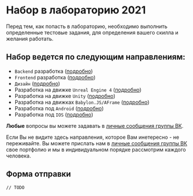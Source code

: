 
# Набор в лабораторию 2021

Перед тем, как попасть в лабораторию, необходимо выполнить определенные тестовые задания, для определения вашего скилла и желания работать.

## Набор ведется по следующим направлениям:

* `Backend` разработка ([подробно](requirements/back/README.md))
* `Frontend` разработка ([подробно](requirements/front/README.md))
* `Дизайн` ([подробно](requirements/design/README.md))
* Разработка на движке `Unreal Engine 4` ([подробно](requirements/ue4/README.md))
* Разработка на движке `Unity` ([подробно](requirements/unity/README.md))
* Разработка на движках `Babylon.JS/AFrame` ([подробно](requirements/babylonjs_aframe/README.md))
* Разработка под `Android` ([подробно](requirements/android/README.md))
* Разработка под `IOS` ([подробно](requirements/ios/README.md))

**Любые** вопросы вы можете задавать в [личные сообщения группы ВК](https://vk.com/rtuitlab).

Если Вы не видите здесь направления, которое Вам инетересно - не переживайте. Вы можете прислать нам в [личные сообщения группы ВК](https://vk.com/rtuitlab) свое портфолио и мы в индивидуальном порядке рассмотрим каждого человека.

## Форма отправки 
`// TODO`